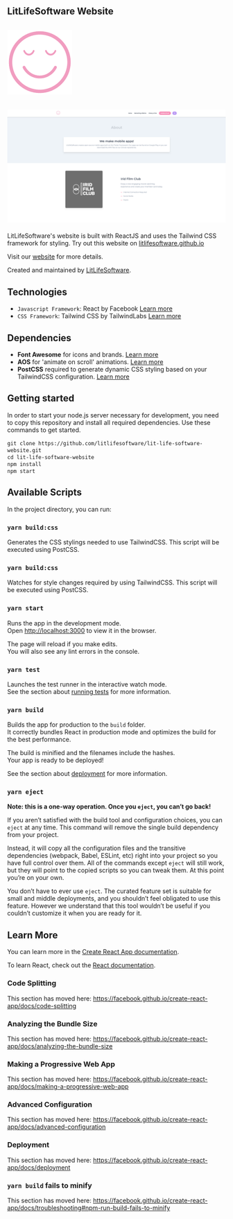 ## LitLifeSoftware Website
## ![smiley icon](src/assets/img/smiley-icon-512px-1.png "Website Icon")
## ![Website Screenshot](src/assets/screenshots/LitLife_Website_Screenshot.png "Website Screenshot")

LitLifeSoftware's website is built with ReactJS and uses the Tailwind CSS framework for styling. Try out this website on [litlifesoftware.github.io](https://litlifesoftware.github.io)

Visit our [website](https://litlifesoftware.github.io) for more details.

Created and maintained by [LitLifeSoftware](https://litlifesoftware.github.io/).

## Technologies

- ``Javascript Framework``: React by Facebook [Learn more](http://localhost:3000)
- ``CSS Framework``: Tailwind CSS by TailwindLabs [Learn more](https://github.com/tailwindlabs/tailwindcss)

## Dependencies

- **Font Awesome** for icons and brands. [Learn more](https://www.npmjs.com/package/font-awesome)
- **AOS** for 'animate on scroll' animations. [Learn more](https://www.npmjs.com/package/aos)
- **PostCSS** required to generate dynamic CSS styling based on your TailwindCSS configuration. [Learn more](https://www.npmjs.com/package/postcss)

## Getting started

In order to start your node.js server necessary for development, you need to
copy this repository and install all required dependencies. Use these
commands to get started.

```
git clone https://github.com/litlifesoftware/lit-life-software-website.git
cd lit-life-software-website
npm install
npm start
```

## Available Scripts

In the project directory, you can run:

### `yarn build:css`

Generates the CSS stylings needed to use TailwindCSS. This script will be executed using PostCSS.

### `yarn build:css`

Watches for style changes required by using TailwindCSS. This script will be executed using PostCSS.

### `yarn start`

Runs the app in the development mode.<br />
Open [http://localhost:3000](http://localhost:3000) to view it in the browser.

The page will reload if you make edits.<br />
You will also see any lint errors in the console.

### `yarn test`

Launches the test runner in the interactive watch mode.<br />
See the section about [running tests](https://facebook.github.io/create-react-app/docs/running-tests) for more information.

### `yarn build`

Builds the app for production to the `build` folder.<br />
It correctly bundles React in production mode and optimizes the build for the best performance.

The build is minified and the filenames include the hashes.<br />
Your app is ready to be deployed!

See the section about [deployment](https://facebook.github.io/create-react-app/docs/deployment) for more information.

### `yarn eject`

**Note: this is a one-way operation. Once you `eject`, you can’t go back!**

If you aren’t satisfied with the build tool and configuration choices, you can `eject` at any time. This command will remove the single build dependency from your project.

Instead, it will copy all the configuration files and the transitive dependencies (webpack, Babel, ESLint, etc) right into your project so you have full control over them. All of the commands except `eject` will still work, but they will point to the copied scripts so you can tweak them. At this point you’re on your own.

You don’t have to ever use `eject`. The curated feature set is suitable for small and middle deployments, and you shouldn’t feel obligated to use this feature. However we understand that this tool wouldn’t be useful if you couldn’t customize it when you are ready for it.

## Learn More

You can learn more in the [Create React App documentation](https://facebook.github.io/create-react-app/docs/getting-started).

To learn React, check out the [React documentation](https://reactjs.org/).

### Code Splitting

This section has moved here: https://facebook.github.io/create-react-app/docs/code-splitting

### Analyzing the Bundle Size

This section has moved here: https://facebook.github.io/create-react-app/docs/analyzing-the-bundle-size

### Making a Progressive Web App

This section has moved here: https://facebook.github.io/create-react-app/docs/making-a-progressive-web-app

### Advanced Configuration

This section has moved here: https://facebook.github.io/create-react-app/docs/advanced-configuration

### Deployment

This section has moved here: https://facebook.github.io/create-react-app/docs/deployment

### `yarn build` fails to minify

This section has moved here: https://facebook.github.io/create-react-app/docs/troubleshooting#npm-run-build-fails-to-minify
